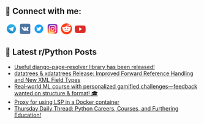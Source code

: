 ## 🔎 Connect with me:
[<img src="https://github.com/bullbesh/bullbesh/blob/main/images/Telegram.png" width="32" height="32" />](https://t.me/bullbesh)
[<img src="https://github.com/bullbesh/bullbesh/blob/main/images/VK.png" width="32" height="32" />](https://vk.com/bullbesh)
[<img src="https://github.com/bullbesh/bullbesh/blob/main/images/Twitter.png" width="32" height="32" />](https://twitter.com/bullbesh1)
[<img src="https://github.com/bullbesh/bullbesh/blob/main/images/Instagram.png" width="32" height="32" />](https://www.instagram.com/bullbesh)
[<img src="https://github.com/bullbesh/bullbesh/blob/main/images/Reddit.png" width="32" height="32" />](https://www.reddit.com/user/bullbesh)
[<img src="https://github.com/bullbesh/bullbesh/blob/main/images/YouTube.png" width="32" height="32" />](https://www.youtube.com/channel/UCtfjRs6uzgq5mfm8S06WTcg)

## 📕 Latest r/Python Posts
<!-- BLOG-POST-LIST:START -->
- [Useful django-page-resolver library has been released!](https://www.reddit.com/r/Python/comments/1me2p2c/useful_djangopageresolver_library_has_been/)
- [datatrees &amp; xdatatrees Release: Improved Forward Reference Handling and New XML Field Types](https://www.reddit.com/r/Python/comments/1mdzcyf/datatrees_xdatatrees_release_improved_forward/)
- [Real‑world ML course with personalized gamified challenges—feedback wanted on structure &amp; format! 🎓](https://www.reddit.com/r/Python/comments/1mdvynt/realworld_ml_course_with_personalized_gamified/)
- [Proxy for using LSP in a Docker container](https://www.reddit.com/r/Python/comments/1mdq489/proxy_for_using_lsp_in_a_docker_container/)
- [Thursday Daily Thread: Python Careers, Courses, and Furthering Education!](https://www.reddit.com/r/Python/comments/1mdmo51/thursday_daily_thread_python_careers_courses_and/)
<!-- BLOG-POST-LIST:END -->
